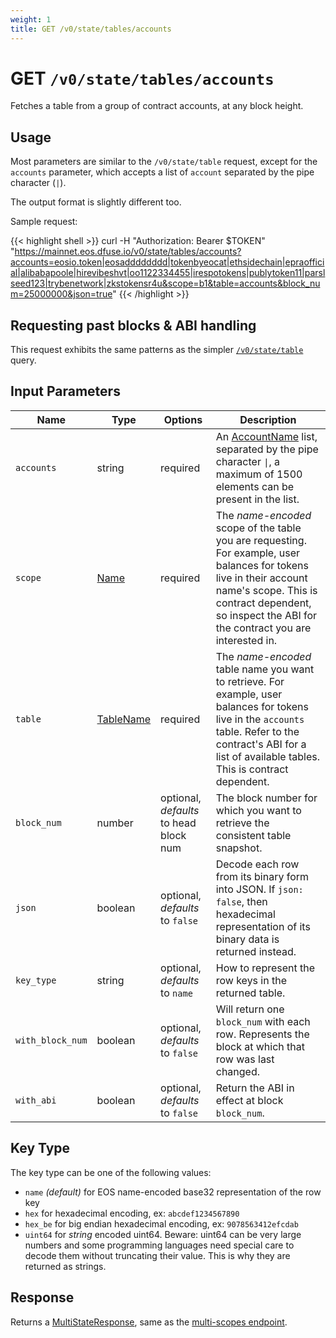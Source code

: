 ```yaml
---
weight: 1
title: GET /v0/state/tables/accounts
---
```


# GET `/v0/state/tables/accounts`

Fetches a table from a group of contract accounts, at any block height.

## Usage

Most parameters are similar to the `/v0/state/table` request, except for the `accounts` parameter, which accepts a list of `account` separated by the pipe character (`|`).

The output format is slightly different too.

Sample request:

{{< highlight shell >}}
curl -H "Authorization: Bearer $TOKEN" \
    "https://mainnet.eos.dfuse.io/v0/state/tables/accounts?accounts=eosio.token|eosadddddddd|tokenbyeocat|ethsidechain|epraofficial|alibabapoole|hirevibeshvt|oo1122334455|irespotokens|publytoken11|parslseed123|trybenetwork|zkstokensr4u&scope=b1&table=accounts&block_num=25000000&json=true"
{{< /highlight >}}

## Requesting past blocks & ABI handling

This request exhibits the same patterns as the simpler
[`/v0/state/table`](#rest-get-v0-state-table) query.


## Input Parameters

Name | Type | Options | Description
-----|------|---------|------------
`accounts` | string | required | An [AccountName](#type-AccountName) list, separated by the pipe character <code>&#124;</code>, a maximum of 1500 elements can be present in the list.
`scope` | [Name](#type-Name) | required | The _name-encoded_ scope of the table you are requesting.  For example, user balances for tokens live in their account name's scope. This is contract dependent, so inspect the ABI for the contract you are interested in.
`table` | [TableName](#type-TableName) | required | The _name-encoded_ table name you want to retrieve.  For example, user balances for tokens live in the `accounts` table.  Refer to the contract's ABI for a list of available tables.  This is contract dependent.
`block_num` | number | optional, _defaults_ to head block num | The block number for which you want to retrieve the consistent table snapshot.
`json` | boolean | optional, _defaults_ to `false` | Decode each row from its binary form into JSON. If `json: false`, then hexadecimal representation of its binary data is returned instead.
`key_type` | string | optional, _defaults_ to `name` | How to represent the row keys in the returned table.
`with_block_num` | boolean | optional, _defaults_ to `false` | Will return one `block_num` with each row. Represents the block at which that row was last changed.
`with_abi` | boolean | optional, _defaults_ to `false` | Return the ABI in effect at block `block_num`.


<!---
FIXME: This KeyType is duplicated from `state-tables-scopes.md` and `state-table.md`
-->


## Key Type

The key type can be one of the following values:

 * `name` _(default)_ for EOS name-encoded base32 representation of the row key
 * `hex` for hexadecimal encoding, ex: `abcdef1234567890`
 * `hex_be` for big endian hexadecimal encoding, ex: `9078563412efcdab`
 * `uint64` for *string* encoded uint64. Beware: uint64 can be very large numbers and some programming languages need special care to decode them without truncating their value. This is why they are returned as strings.

## Response

Returns a [MultiStateResponse](#type-MultiStateResponse), same as the [multi-scopes endpoint](#rest-get-v0-state-tables-scopes).
